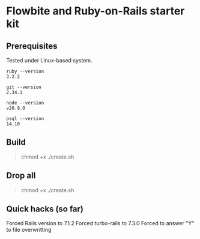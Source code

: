 # Flowbite and Ruby-on-Rails starter kit

## Prerequisites

Tested under Linux-based system.

```shell
ruby --version
3.2.2

git --version
2.34.1

node --version
v20.9.0

psql --version
14.10
```
## Build

> chmod +x ./create.sh

## Drop all

> chmod +x ./create.sh

## Quick hacks (so far)

Forced Rails version to 7.1.2
Forced turbo-rails to 7.3.0
Forced to answer "Y" to file overwritting